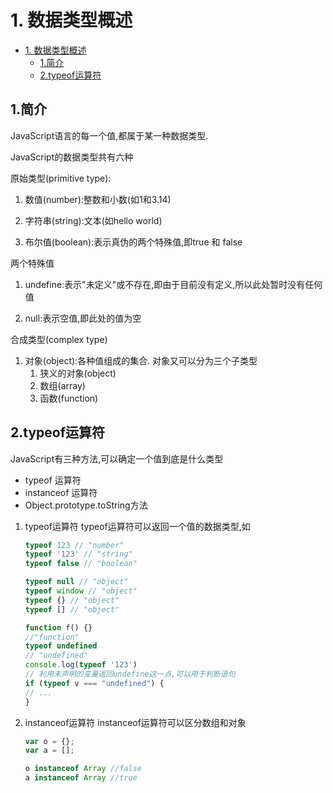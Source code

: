 
# 1. 数据类型概述

- [1. 数据类型概述](#1-数据类型概述)
  - [1.简介](#1简介)
  - [2.typeof运算符](#2typeof运算符)

## 1.简介

JavaScript语言的每一个值,都属于某一种数据类型.

JavaScript的数据类型共有六种

原始类型(primitive type):

1. 数值(number):整数和小数(如1和3.14)

2. 字符串(string):文本(如hello world)

3. 布尔值(boolean):表示真伪的两个特殊值,即true 和 false

两个特殊值

1. undefine:表示"未定义"或不存在,即由于目前没有定义,所以此处暂时没有任何值

2. null:表示空值,即此处的值为空

合成类型(complex type)

1. 对象(object):各种值组成的集合. 对象又可以分为三个子类型
   1. 狭义的对象(object)
   2. 数组(array)
   3. 函数(function)

## 2.typeof运算符

JavaScript有三种方法,可以确定一个值到底是什么类型

- typeof 运算符
- instanceof 运算符
- Object.prototype.toString方法
  
1. typeof运算符
    typeof运算符可以返回一个值的数据类型,如

    ```javaScript
    typeof 123 // "number"
    typeof '123' // "string"
    typeof false // "boolean"

    typeof null // "object"
    typeof window // "object"
    typeof {} // "object"
    typeof [] // "object"

    function f() {}
    //"function"
    typeof undefined
    // "undefined"
    console.log(typeof '123')
    // 利用未声明的变量返回undefine这一点,可以用于判断语句
    if (typeof v === "undefined") {
    // ...
    }

    ```

2. instanceof运算符
    instanceof运算符可以区分数组和对象

    ```javaScript
    var o = {};
    var a = [];

    o instanceof Array //false
    a instanceof Array //true

    ```
